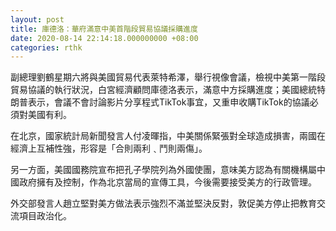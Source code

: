 ```yaml
---
layout: post
title: 庫德洛：華府滿意中美首階段貿易協議採購進度
date: 2020-08-14 22:14:18.000000000 +08:00
categories: rthk
---
```


副總理劉鶴星期六將與美國貿易代表萊特希澤，舉行視像會議，檢視中美第一階段貿易協議的執行狀況，白宮經濟顧問庫德洛表示，滿意中方採購進度；美國總統特朗普表示，會議不會討論影片分享程式TikTok事宜，又重申收購TikTok的協議必須對美國有利。

在北京，國家統計局新聞發言人付凌暉指，中美關係緊張對全球造成損害，兩‏國在經濟上互補性強，形容是「合則兩利﹑鬥則兩傷」。

另一方面，美國國務院宣布把孔子學院列為外國使團，意味美方認為有關機構屬中國政府擁有及控制，作為北京當局的宣傳工具，今後需要接受美方的行政管理。

外交部發言人趙立堅對美方做法表示強烈不滿並堅決反對，敦促美方停止把教育交流項目政治化。
